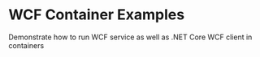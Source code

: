 # WCF Container Examples
Demonstrate how to run WCF service as well as .NET Core WCF client in containers
